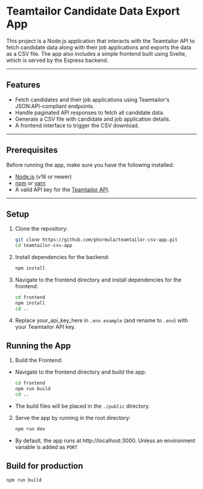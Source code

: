 # Teamtailor Candidate Data Export App

This project is a Node.js application that interacts with the Teamtailor API to fetch candidate data along with their job applications and exports the data as a CSV file. The app also includes a simple frontend built using Svelte, which is served by the Express backend.

---

## Features

- Fetch candidates and their job applications using Teamtailor's JSON:API-compliant endpoints.
- Handle paginated API responses to fetch all candidate data.
- Generate a CSV file with candidate and job application details.
- A frontend interface to trigger the CSV download.

---

## Prerequisites

Before running the app, make sure you have the following installed:

- [Node.js](https://nodejs.org/) (v16 or newer)
- [npm](https://www.npmjs.com/) or [yarn](https://yarnpkg.com/)
- A valid API key for the [Teamtailor API](https://developers.teamtailor.com/).

---

## Setup

1. Clone the repository:

   ```bash
   git clone https://github.com/phormula/teamtailor-csv-app.git
   cd teamtailor-csv-app

   ```

2. Install dependencies for the backend:

   ```bash
   npm install

   ```

3. Navigate to the frontend directory and install dependencies for the frontend:

   ```bash
   cd frontend
   npm install
   cd ..

   ```

4. Replace your_api_key_here in `.env.example` (and rename to `.env`) with your Teamtailor API key.

## Running the App

1. Build the Frontend:

- Navigate to the frontend directory and build the app:

  ```bash
  cd frontend
  npm run build
  cd ..

  ```

- The build files will be placed in the `./public` directory.

2. Serve the app by running in the root directory:
   ```bash
   npm run dev
   ```

- By default, the app runs at http://localhost:3000. Unless an environment variable is added as `PORT`

## Build for production

```bash
npm run build
```
